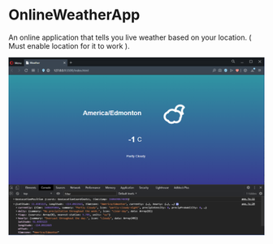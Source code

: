 # OnlineWeatherApp
An online application that tells you live weather based on your location. ( Must enable location for it to work ).

![](OnlineWeatherApp.png)
